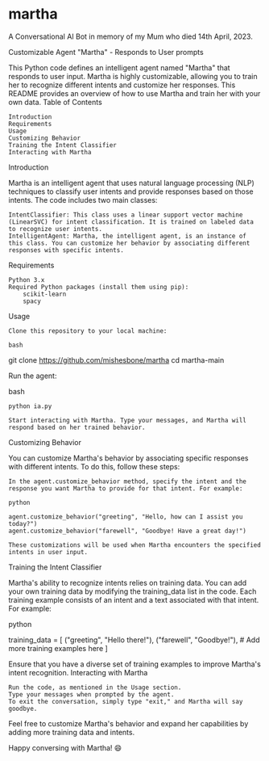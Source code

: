 # martha
A Conversational AI Bot in memory of my Mum who died 14th April, 2023.

Customizable Agent "Martha" - Responds to User prompts

This Python code defines an intelligent agent named "Martha" that responds to user input. Martha is highly customizable, allowing you to train her to recognize different intents and customize her responses. This README provides an overview of how to use Martha and train her with your own data.
Table of Contents

    Introduction
    Requirements
    Usage
    Customizing Behavior
    Training the Intent Classifier
    Interacting with Martha

Introduction

Martha is an intelligent agent that uses natural language processing (NLP) techniques to classify user intents and provide responses based on those intents. The code includes two main classes:

    IntentClassifier: This class uses a linear support vector machine (LinearSVC) for intent classification. It is trained on labeled data to recognize user intents.
    IntelligentAgent: Martha, the intelligent agent, is an instance of this class. You can customize her behavior by associating different responses with specific intents.

Requirements

    Python 3.x
    Required Python packages (install them using pip):
        scikit-learn
        spacy

Usage

    Clone this repository to your local machine:

    bash

git clone https://github.com/mishesbone/martha
cd martha-main

Run the agent:

bash

    python ia.py

    Start interacting with Martha. Type your messages, and Martha will respond based on her trained behavior.

Customizing Behavior

You can customize Martha's behavior by associating specific responses with different intents. To do this, follow these steps:

    In the agent.customize_behavior method, specify the intent and the response you want Martha to provide for that intent. For example:

    python

    agent.customize_behavior("greeting", "Hello, how can I assist you today?")
    agent.customize_behavior("farewell", "Goodbye! Have a great day!")

    These customizations will be used when Martha encounters the specified intents in user input.

Training the Intent Classifier

Martha's ability to recognize intents relies on training data. You can add your own training data by modifying the training_data list in the code. Each training example consists of an intent and a text associated with that intent. For example:

python

training_data = [
    ("greeting", "Hello there!"),
    ("farewell", "Goodbye!"),
    # Add more training examples here
]

Ensure that you have a diverse set of training examples to improve Martha's intent recognition.
Interacting with Martha

    Run the code, as mentioned in the Usage section.
    Type your messages when prompted by the agent.
    To exit the conversation, simply type "exit," and Martha will say goodbye.

Feel free to customize Martha's behavior and expand her capabilities by adding more training data and intents.

Happy conversing with Martha! 😄
